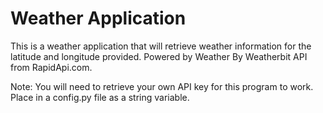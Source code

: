 # Weather Application

This is a weather application that will retrieve weather information for the latitude and longitude provided. Powered by Weather By Weatherbit API from RapidApi.com.

Note: You will need to retrieve your own API key for this program to work. Place in a config.py file as a string variable. 
